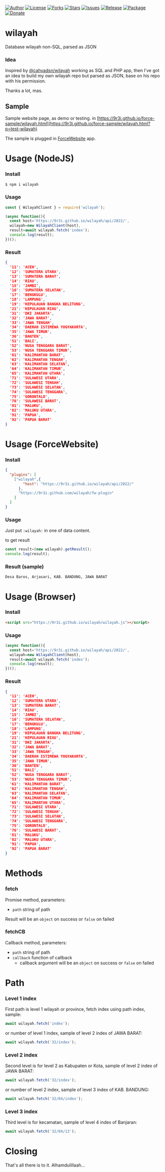 
[![Author](https://img.shields.io/badge/author-9r3i-lightgrey.svg)](https://github.com/9r3i)
[![License](https://img.shields.io/github/license/9r3i/wilayah.svg)](https://github.com/9r3i/wilayah/blob/master/LICENSE)
[![Forks](https://img.shields.io/github/forks/9r3i/wilayah.svg)](https://github.com/9r3i/wilayah/network)
[![Stars](https://img.shields.io/github/stars/9r3i/wilayah.svg)](https://github.com/9r3i/wilayah/stargazers)
[![Issues](https://img.shields.io/github/issues/9r3i/wilayah.svg)](https://github.com/9r3i/wilayah/issues)
[![Release](https://img.shields.io/github/release/9r3i/wilayah.svg)](https://github.com/9r3i/wilayah/releases)
[![Package](https://img.shields.io/npm/v/wilayah.svg?label=npm)](https://www.npmjs.com/package/wilayah)
[![Donate](https://img.shields.io/badge/donate-paypal-orange.svg)](https://paypal.me/9r3i)


# wilayah
Database wilayah non-SQL, parsed as JSON

### Idea
Inspired by [@cahyadsn/wilayah](https://github.com/cahyadsn/wilayah) working as SQL and PHP app, then I've got an idea to build my own wilayah repo but parsed as JSON, base on his repo with his permission.

Thanks a lot, mas.

## Sample
Sample website page, as demo or testing. in [https://9r3i.github.io/force-sample/wilayah.html](https://9r3i.github.io/force-sample/wilayah.html?p=test-wilayah)

The sample is plugged in [ForceWebsite](https://github.com/9r3i/force-website) app.



# Usage (NodeJS)

### Install
```bash
$ npm i wilayah
```

### Usage
```js
const { WilayahClient } = require('wilayah');

(async function(){
  const host='https://9r3i.github.io/wilayah/api/2022/',
  wilayah=new WilayahClient(host),
  result=await wilayah.fetch('index');
  console.log(result);
})();
```

### Result
```json
{
  '11': 'ACEH',
  '12': 'SUMATERA UTARA',
  '13': 'SUMATERA BARAT',
  '14': 'RIAU',
  '15': 'JAMBI',
  '16': 'SUMATERA SELATAN',
  '17': 'BENGKULU',
  '18': 'LAMPUNG',
  '19': 'KEPULAUAN BANGKA BELITUNG',
  '21': 'KEPULAUAN RIAU',
  '31': 'DKI JAKARTA',
  '32': 'JAWA BARAT',
  '33': 'JAWA TENGAH',
  '34': 'DAERAH ISTIMEWA YOGYAKARTA',
  '35': 'JAWA TIMUR',
  '36': 'BANTEN',
  '51': 'BALI',
  '52': 'NUSA TENGGARA BARAT',
  '53': 'NUSA TENGGARA TIMUR',
  '61': 'KALIMANTAN BARAT',
  '62': 'KALIMANTAN TENGAH',
  '63': 'KALIMANTAN SELATAN',
  '64': 'KALIMANTAN TIMUR',
  '65': 'KALIMANTAN UTARA',
  '71': 'SULAWESI UTARA',
  '72': 'SULAWESI TENGAH',
  '73': 'SULAWESI SELATAN',
  '74': 'SULAWESI TENGGARA',
  '75': 'GORONTALO',
  '76': 'SULAWESI BARAT',
  '81': 'MALUKU',
  '82': 'MALUKU UTARA',
  '91': 'PAPUA',
  '92': 'PAPUA BARAT'
}
```


# Usage (ForceWebsite)

### Install
```json
{
  "plugins": [
    ["wilayah",{
        "host": "https://9r3i.github.io/wilayah/api/2022/"
      },
      "https://9r3i.github.com/wilayah/fw-plugin"
    ]
  ]
}
```

### Usage
Just put ```:wilayah:``` in one of data content.

to get result
```js
const result=(new wilayah).getResult();
console.log(result);
```

### Result (sample)
```
Desa Baros, Arjasari, KAB. BANDUNG, JAWA BARAT
```


# Usage (Browser)

### Install
```html
<script src="https://9r3i.github.io/wilayah/wilayah.js"></script>
```

### Usage
```js
(async function(){
  const host='https://9r3i.github.io/wilayah/api/2022/',
  wilayah=new WilayahClient(host),
  result=await wilayah.fetch('index');
  console.log(result);
})();
```

### Result
```json
{
  '11': 'ACEH',
  '12': 'SUMATERA UTARA',
  '13': 'SUMATERA BARAT',
  '14': 'RIAU',
  '15': 'JAMBI',
  '16': 'SUMATERA SELATAN',
  '17': 'BENGKULU',
  '18': 'LAMPUNG',
  '19': 'KEPULAUAN BANGKA BELITUNG',
  '21': 'KEPULAUAN RIAU',
  '31': 'DKI JAKARTA',
  '32': 'JAWA BARAT',
  '33': 'JAWA TENGAH',
  '34': 'DAERAH ISTIMEWA YOGYAKARTA',
  '35': 'JAWA TIMUR',
  '36': 'BANTEN',
  '51': 'BALI',
  '52': 'NUSA TENGGARA BARAT',
  '53': 'NUSA TENGGARA TIMUR',
  '61': 'KALIMANTAN BARAT',
  '62': 'KALIMANTAN TENGAH',
  '63': 'KALIMANTAN SELATAN',
  '64': 'KALIMANTAN TIMUR',
  '65': 'KALIMANTAN UTARA',
  '71': 'SULAWESI UTARA',
  '72': 'SULAWESI TENGAH',
  '73': 'SULAWESI SELATAN',
  '74': 'SULAWESI TENGGARA',
  '75': 'GORONTALO',
  '76': 'SULAWESI BARAT',
  '81': 'MALUKU',
  '82': 'MALUKU UTARA',
  '91': 'PAPUA',
  '92': 'PAPUA BARAT'
}
```


# Methods

### fetch
Promise method, parameters:
- ```path``` string of path

Result will be an ```object``` on success or ```false``` on failed


### fetchCB
Callback method, parameters:
- ```path``` string of path
- ```callback``` function of callback
  - callback argument will be an ```object``` on success or ```false``` on failed


# Path

### Level 1 index
First path is level 1 wilayah or province, fetch index using path index, sample: 
```js
await wilayah.fetch('index');
```
or number of level 1 index, sample of level 2 index of JAWA BARAT:
```js
await wilayah.fetch('32/index');
```

### Level 2 index
Second level is for level 2 as Kabupaten or Kota, sample of level 2 index of JAWA BARAT:
```js
await wilayah.fetch('32/index');
```
or number of level 2 index, sample of level 3 index of KAB. BANDUNG:
```js
await wilayah.fetch('32/04/index');
```

### Level 3 index
Third level is for kecamatan, sample of level 4 index of Banjaran:
```js
await wilayah.fetch('32/04/13');
```



# Closing
That's all there is to it. Alhamdulillaah...


